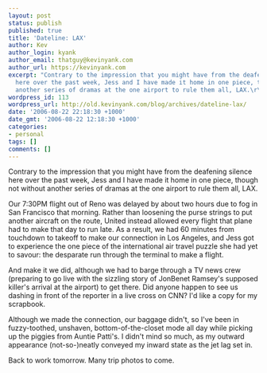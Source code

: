 ```yaml
---
layout: post
status: publish
published: true
title: 'Dateline: LAX'
author: Kev
author_login: kyank
author_email: thatguy@kevinyank.com
author_url: https://kevinyank.com
excerpt: "Contrary to the impression that you might have from the deafening silence
  here over the past week, Jess and I have made it home in one piece, though not without
  another series of dramas at the one airport to rule them all, LAX.\r\n\r\n"
wordpress_id: 113
wordpress_url: http://old.kevinyank.com/blog/archives/dateline-lax/
date: '2006-08-22 22:18:30 +1000'
date_gmt: '2006-08-22 12:18:30 +1000'
categories:
- personal
tags: []
comments: []
---
```

<p>Contrary to the impression that you might have from the deafening silence here over the past week, Jess and I have made it home in one piece, though not without another series of dramas at the one airport to rule them all, LAX.</p>
<p><a id="more"></a><a id="more-113"></a>Our 7:30PM flight out of Reno was delayed by about two hours due to fog in San Francisco that morning. Rather than loosening the purse strings to put another aircraft on the route, United instead allowed every flight that plane had to make that day to run late. As a result, we had 60 minutes from touchdown to takeoff to make our connection in Los Angeles, and Jess got to experience the one piece of the international air travel puzzle she had yet to savour: the desparate run through the terminal to make a flight.</p>
<p>And make it we did, although we had to barge through a TV news crew (preparing to go live with the sizzling story of JonBenet Ramsey's supposed killer's arrival at the airport) to get there. Did anyone happen to see us dashing in front of the reporter in a live cross on CNN? I'd like a copy for my scrapbook.</p>
<p>Although we made the connection, our baggage didn't, so I've been in fuzzy-toothed, unshaven, bottom-of-the-closet mode all day while picking up the piggies from Auntie Patti's. I didn't mind so much, as my outward appearance (not-so-)neatly conveyed my inward state as the jet lag set in.</p>
<p>Back to work tomorrow. Many trip photos to come.</p>

